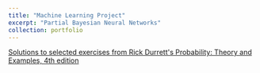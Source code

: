 ```yaml
---
title: "Machine Learning Project"
excerpt: "Partial Bayesian Neural Networks"
collection: portfolio
---
```


[Solutions to selected exercises from Rick Durrett's Probability: Theory and Examples, 4th edition](https://github.com/emadzadegan/emadzadegan.github.io/blob/master/files/Probability.pdf)
